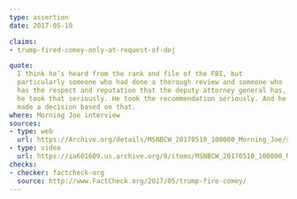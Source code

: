 ```yaml
---
type: assertion
date: 2017-05-10

claims:
- trump-fired-comey-only-at-request-of-doj

quote:
  I think he’s heard from the rank and file of the FBI, but
  particularly someone who had done a thorough review and someone who
  has the respect and reputation that the deputy attorney general has,
  he took that seriously. He took the recommendation seriously. And he
  made a decision based on that.
where: Morning Joe interview
sources:
- type: web
  url: https://Archive.org/details/MSNBCW_20170510_100000_Morning_Joe/start/2555/end/2575
- type: video
  url: https://ia601609.us.archive.org/8/items/MSNBCW_20170510_100000_Morning_Joe/MSNBCW_20170510_100000_Morning_Joe.mp4?start=2555&end=2575&exact=1&ignore=x.mp4
checks:
- checker: factcheck-org
  source: http://www.FactCheck.org/2017/05/trump-fire-comey/
---
```

